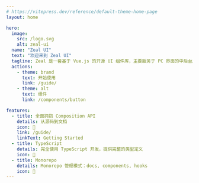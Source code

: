 ```yaml
---
# https://vitepress.dev/reference/default-theme-home-page
layout: home

hero:
  image:
    src: /logo.svg
    alt: zeal-ui
  name: "Zeal UI"
  text: "欢迎来到 Zeal UI"
  tagline: Zeal 是一套基于 Vue.js 的开源 UI 组件库，主要服务于 PC 界面的中后台产品。
  actions:
    - theme: brand
      text: 开始使用
      link: /guide/
    - theme: alt
      text: 组件
      link: /components/button

features:
  - title: 全面拥抱 Composition API
    details: 从源码到文档
    icon: 🧩
    link: /guide/
    linkText: Getting Started
  - title: TypeScript
    details: 完全使用 TypeScript 开发，提供完整的类型定义
    icon: 🙌
  - title: Monorepo
    details: Monorepo 管理模式：docs, components, hooks
    icon: 🧶
---
```


<VPTeamPageTitle>
    <!-- <template #title>
      Our Team
    </template> -->
    <template #lead>
      贡献者  
    </template>
  </VPTeamPageTitle>

  <VPTeamMembers size="small" :members="data" />


<script setup>
import { VPTeamPageTitle,VPTeamMembers } from 'vitepress/theme'

const data = [
  {
    avatar: 'https://www.github.com/chansee97.png',
    name: 'Rock Chen',
    title: 'Creator',
    desc: '总想做点什么',
    links: [
      { icon: 'github', link: 'https://github.com/chansee97' },
    ],
  },
]

</script>